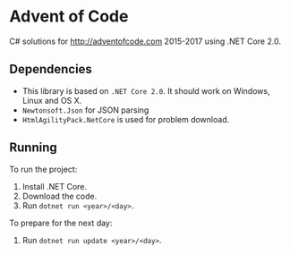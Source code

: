 
# Advent of Code
C# solutions for http://adventofcode.com 2015-2017 using .NET Core 2.0.

## Dependencies

- This library is based on `.NET Core 2.0`. It should work on Windows, Linux and OS X.
- `Newtonsoft.Json` for JSON parsing
- `HtmlAgilityPack.NetCore` is used for problem download.

## Running

To run the project:

1. Install .NET Core.
2. Download the code.
3. Run `dotnet run <year>/<day>`.

To prepare for the next day:

1. Run `dotnet run update <year>/<day>`.